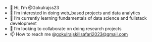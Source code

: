 - 👋 Hi, I’m @Gokulrajss23
- 👀 I’m interested in doing web_based projects and data analytics
- 🌱 I’m currently learning fundamentals of data science and fullstack development
- 💞️ I’m looking to collaborate on doing research projects
- 📫 How to reach me @gokulrajskillsafari2023@gmail.com

<!---
Gokulrajss23/Gokulrajss23 is a ✨ special ✨ repository because its `README.md` (this file) appears on your GitHub profile.
You can click the Preview link to take a look at your changes.
--->
